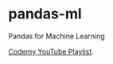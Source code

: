 # pandas-ml
Pandas for Machine Learning

[Codemy YouTube Playlist](https://youtube.com/playlist?list=PLCC34OHNcOtqSz7Ke7kaYRf9CfviJgO55&si=GGxggkbAI3j7I999).


